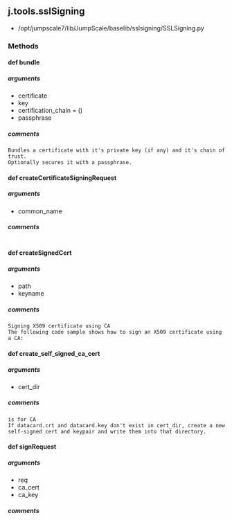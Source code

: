 ## j.tools.sslSigning

- /opt/jumpscale7/lib/JumpScale/baselib/sslsigning/SSLSigning.py

### Methods

#### def bundle 
##### arguments

- certificate
- key
- certification_chain = ()
- passphrase

##### comments

```
Bundles a certificate with it's private key (if any) and it's chain of trust.
Optionally secures it with a passphrase.

```

#### def createCertificateSigningRequest 
##### arguments

- common_name

##### comments

```

```

#### def createSignedCert 
##### arguments

- path
- keyname

##### comments

```
Signing X509 certificate using CA
The following code sample shows how to sign an X509 certificate using a CA:

```

#### def create_self_signed_ca_cert 
##### arguments

- cert_dir

##### comments

```
is for CA
If datacard.crt and datacard.key don't exist in cert_dir, create a new
self-signed cert and keypair and write them into that directory.

```

#### def signRequest 
##### arguments

- req
- ca_cert
- ca_key

##### comments

```

```

